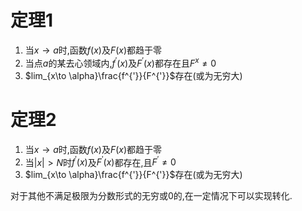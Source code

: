 # 定理1
1. 当$x\to a$时,函数$f(x)$及$F(x)$都趋于零
2. 当点$a$的某去心领域内,$f^{'}(x)$及$F^{'}(x)$都存在且$F^{x}\neq0$
3. $lim_{x\to \alpha}\frac{f^{'}}{F^{'}}$存在(或为无穷大)

# 定理2

1. 当$x\to a$时,函数$f(x)$及$F(x)$都趋于零
2. 当$|x|>N$时$f^{'}(x)$及$F^{'}(x)$都存在,且$F^{'}\neq0$
3. $lim_{x\to \alpha}\frac{f^{'}}{F^{'}}$存在(或为无穷大)

对于其他不满足极限为分数形式的无穷或0的,在一定情况下可以实现转化.
